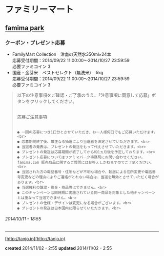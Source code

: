 # ファミリーマート

## [famima park](https://famima-park.com/)

### クーポン・プレゼント応募<br>
- FamilyMart Collection　津南の天然水350ml×24本<br>
    応募受付期間：2014/09/22 11:00:00〜2014/10/27 23:59:59<br>
    必要ファミコイン 3
- 国産・金芽米　ベストセレクト（無洗米）　5kg<br>
    応募受付期間：2014/09/22 11:00:00〜2014/10/27 23:59:59<br>
    必要ファミコイン 3

<blockquote>
以下の注意事項をご確認・ご了承のうえ、「注意事項に同意して応募」ボタンをクリックしてください。<br><br>

応募ご注意事項<br><br>

    ● 一回の応募につき1口分とさせていただき、お一人様何口でもご応募いただけます。<br>
    ● 応募期間終了後、厳正なる抽選により当選者を決定させていただきます。<br>
    ● 当選者の発表は、プレゼントの発送をもって代えさせていただきます。<br>
    ● プレゼントの発送は応募期間が終了してから約1ヵ月後を予定しております。<br>
    ● プレゼント応募についてはファミマパーク事務局にお問い合わせください。famima.com 販売商品に関するご質問にはお答えしかねますのでご了承ください。<br>
    ● 当選された方の電話番号・住所などが不明な場合や、転居による住所変更や電話番号変更などの理由によりご連絡がとれない場合は、当選を無効とさせていただく場合があります。<br>
    ● 当選権利の譲渡・換金・換品等はできません。<br>
    ● このキャンペーンは同時期に実施されている同一商品を対象とした他キャンペーンとは重なって当選できません。<br>
    ● プレゼントの仕様・デザインは変更になる場合がございます。<br>
    ● プレゼントの発送は日本国内に限らせていただきます。<br>
</blockquote>

###### *2014/10/11 - 18:55*

---

[http://tanjo.in](http://tanjo.in)

**created** 2014/11/02 - 2:55
**updated** 2014/11/02 - 2:55
